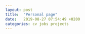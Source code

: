 ```yaml
---
layout: post
title:  "Personal page"
date:   2019-08-27 07:54:49 +0200
categories: cv jobs projects
---
```

